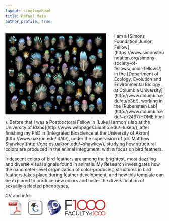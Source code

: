 ```yaml
---
layout: singlenohead
title: Rafael Maia
author_profile: true
---
```

<img align="left" style="padding-right:25px; width:320px" src="/images/Starling-Poster-WEB.jpg"> 
I am a [Simons Foundation Junior Fellow](https://www.simonsfoundation.org/simons-society-of-fellows/junior-fellows/) in the [Department of Ecology, Evolution and Environmental Biology at Columbia University](http://www.columbia.edu/cu/e3b/), working in the [Rubenstein Lab](http://www.columbia.edu/~dr2497/HOME.html). Before that I was a Postdoctoral Fellow in [Luke Harmon's lab at the University of Idaho](http://www.webpages.uidaho.edu/~lukeh/), after finishing my PhD in [Integrated Bioscience at the University of Akron](http://www.uakron.edu/id/ib/), under the supervision of [dr. Matthew Shawkey](http://gozips.uakron.edu/~shawkey/), studying how structural colors are produced in the animal integument, with a focus on bird feathers.

Iridescent colors of bird feathers are among the brightest, most dazzling and diverse visual signals found in animals. My Research investigates how the nanometer-level organization of color-producing structures in bird feathers takes place during feather development, and how this template can be explored to produce new colors and foster the diversification of sexually-selected phenotypes.

CV and info: <br>
<a href="/pdf/RMaia-CV.pdf"><img src="/images/pdf-file-logo-icon.jpg" style="padding:5px; height:50px"></a>
<a href="https://scholar.google.com/citations?user=9WJAHYQAAAAJ"><img src="/images/GoogleScholar1.jpg" style="padding:5px; height:50px"></a>
<a href="http://buscatextual.cnpq.br/buscatextual/visualizacv.do?id=K4734001E1"><img src="/images/lattes11.png" style="padding:5px; height:50px"></a> 
<a href="http://f1000.com/prime/thefaculty/member/499999771097524591"><img src="/images/f1000_logo_include.jpg" style="padding:5px; height:50px"></a>
<br>